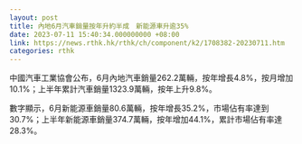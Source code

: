 ```yaml
---
layout: post
title: 內地6月汽車銷量按年升約半成　新能源車升逾35%
date: 2023-07-11 15:40:34.000000000 +08:00
link: https://news.rthk.hk/rthk/ch/component/k2/1708382-20230711.htm
categories: rthk
---
```


中國汽車工業協會公布，6月內地汽車銷量262.2萬輛，按年增長4.8%，按月增加10.1%；上半年累計汽車銷量1323.9萬輛，按年上升9.8%。

數字顯示，6月新能源車銷量80.6萬輛，按年增長35.2%，市場佔有率達到30.7%；上半年新能源車銷量374.7萬輛，按年增加44.1%，累計市場佔有率達28.3%。
